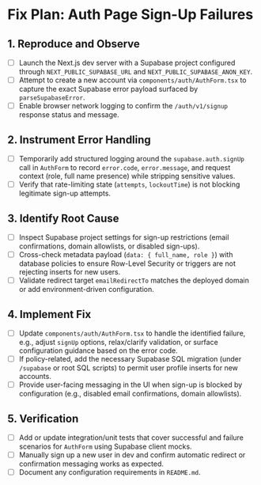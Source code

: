 # Fix Plan: Auth Page Sign-Up Failures

## 1. Reproduce and Observe
- [ ] Launch the Next.js dev server with a Supabase project configured through `NEXT_PUBLIC_SUPABASE_URL` and `NEXT_PUBLIC_SUPABASE_ANON_KEY`.
- [ ] Attempt to create a new account via `components/auth/AuthForm.tsx` to capture the exact Supabase error payload surfaced by `parseSupabaseError`.
- [ ] Enable browser network logging to confirm the `/auth/v1/signup` response status and message.

## 2. Instrument Error Handling
- [ ] Temporarily add structured logging around the `supabase.auth.signUp` call in `AuthForm` to record `error.code`, `error.message`, and request context (role, full name presence) while stripping sensitive values.
- [ ] Verify that rate-limiting state (`attempts`, `lockoutTime`) is not blocking legitimate sign-up attempts.

## 3. Identify Root Cause
- [ ] Inspect Supabase project settings for sign-up restrictions (email confirmations, domain allowlists, or disabled sign-ups).
- [ ] Cross-check metadata payload (`data: { full_name, role }`) with database policies to ensure Row-Level Security or triggers are not rejecting inserts for new users.
- [ ] Validate redirect target `emailRedirectTo` matches the deployed domain or add environment-driven configuration.

## 4. Implement Fix
- [ ] Update `components/auth/AuthForm.tsx` to handle the identified failure, e.g., adjust `signUp` options, relax/clarify validation, or surface configuration guidance based on the error code.
- [ ] If policy-related, add the necessary Supabase SQL migration (under `/supabase` or root SQL scripts) to permit user profile inserts for new accounts.
- [ ] Provide user-facing messaging in the UI when sign-up is blocked by configuration (e.g., disabled email confirmations, domain allowlists).

## 5. Verification
- [ ] Add or update integration/unit tests that cover successful and failure scenarios for `AuthForm` using Supabase client mocks.
- [ ] Manually sign up a new user in dev and confirm automatic redirect or confirmation messaging works as expected.
- [ ] Document any configuration requirements in `README.md`.
